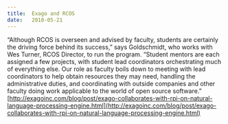 ```yaml
---
title:  Exago and RCOS
date:   2018-05-21
---
```


“Although RCOS is overseen and advised by faculty, students are certainly the driving force behind its success,” says Goldschmidt, who works with Wes Turner, RCOS Director, to run the program. “Student mentors are each assigned a few projects, with student lead coordinators orchestrating much of everything else. Our role as faculty boils down to meeting with lead coordinators to help obtain resources they may need, handling the administrative duties, and coordinating with outside companies and other faculty doing work applicable to the world of open source software.” 
[http://exagoinc.com/blog/post/exago-collaborates-with-rpi-on-natural-language-processing-engine.html](http://exagoinc.com/blog/post/exago-collaborates-with-rpi-on-natural-language-processing-engine.html)
  